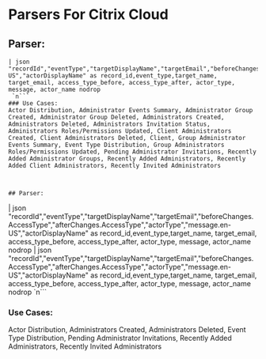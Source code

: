 # Parsers For Citrix Cloud

## Parser:
```
| json "recordId","eventType","targetDisplayName","targetEmail","beforeChanges.AccessType","afterChanges.AccessType","actorType","message.en-US","actorDisplayName" as record_id,event_type,target_name, target_email, access_type_before, access_type_after, actor_type, message, actor_name nodrop
 `n```
### Use Cases:
Actor Distribution, Administrator Events Summary, Administrator Group Created, Administrator Group Deleted, Administrators Created, Administrators Deleted, Administrators Invitation Status, Administrators Roles/Permissions Updated, Client Administrators Created, Client Administrators Deleted, Client, Group Administrator Events Summary, Event Type Distribution, Group Administrators Roles/Permissions Updated, Pending Administrator Invitations, Recently Added Administrator Groups, Recently Added Administrators, Recently Added Client Administrators, Recently Invited Administrators



## Parser:
```
| json "recordId","eventType","targetDisplayName","targetEmail","beforeChanges.AccessType","afterChanges.AccessType","actorType","message.en-US","actorDisplayName" as record_id,event_type,target_name, target_email, access_type_before, access_type_after, actor_type, message, actor_name nodrop
| json "recordId","eventType","targetDisplayName","targetEmail","beforeChanges.AccessType","afterChanges.AccessType","actorType","message.en-US","actorDisplayName" as record_id,event_type,target_name, target_email, access_type_before, access_type_after, actor_type, message, actor_name nodrop
 `n```
### Use Cases:
Actor Distribution, Administrators Created, Administrators Deleted, Event Type Distribution, Pending Administrator Invitations, Recently Added Administrators, Recently Invited Administrators


